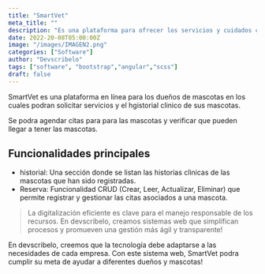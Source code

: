 ```yaml
---
title: "SmartVet"
meta_title: ""
description: "Es una plataforma para ofrecer los servicios y cuidados clinicos para las mascotas."
date: 2022-20-08T05:00:00Z
image: "/images/IMAGEN2.png"
categories: ["Software"]
author: "Devscribelo"
tags: ["software", "bootstrap","angular","scss"]
draft: false
---
```


SmartVet es una plataforma en línea para los dueños de mascotas en los cuales podran solicitar servicios y el hgistorial clinico de sus mascotas.

Se podra agendar citas para para las mascotas y verificar que pueden llegar a tener las mascotas.

## Funcionalidades principales

- historial: Una sección donde se listan las historias clìnicas de las mascotas que han sido registradas. 
- Reserva: Funcionalidad CRUD (Crear, Leer, Actualizar, Eliminar) que permite registrar y gestionar las citas asociados a una mascota.

> La digitalización eficiente es clave para el manejo responsable de los recursos. En devscribelo, creamos sistemas web que simplifican procesos y promueven una gestión más ágil y transparente!

En devscribelo, creemos que la tecnología debe adaptarse a las necesidades de cada empresa. Con este sistema web, SmartVet podra cumplir su meta de ayudar a diferentes dueños y mascotas!